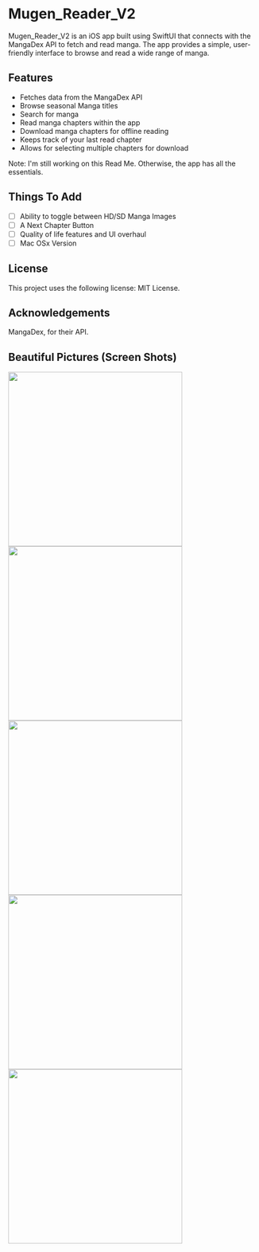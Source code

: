 # Mugen_Reader_V2

Mugen_Reader_V2 is an iOS app built using SwiftUI that connects with the MangaDex API to fetch and read manga. The app provides a simple, user-friendly interface to browse and read a wide range of manga.

## Features

- Fetches data from the MangaDex API
- Browse seasonal Manga titles
- Search for manga
- Read manga chapters within the app
- Download manga chapters for offline reading
- Keeps track of your last read chapter
- Allows for selecting multiple chapters for download

Note: I'm still working on this Read Me. Otherwise, the app has all the essentials.

## Things To Add

- [ ] Ability to toggle between HD/SD Manga Images
- [ ] A Next Chapter Button
- [ ] Quality of life features and UI overhaul
- [ ] Mac OSx Version

## License

This project uses the following license: MIT License.

## Acknowledgements

MangaDex, for their API. 

## Beautiful Pictures (Screen Shots)

<img src="https://github.com/carlosmbe/Mugen_Reader_V2/assets/53784701/7843bbbf-cb4f-46fc-8cf8-c9fc028e047f" width="350">

<img src="https://github.com/carlosmbe/Mugen_Reader_V2/assets/53784701/4e2dda33-9dd6-4fa3-86dd-aa5d39f61d26" width="350">

<img src="https://github.com/carlosmbe/Mugen_Reader_V2/assets/53784701/20d9ea9a-782c-48c2-ac36-84db3cb0fdaf" width="350">

<img src="https://github.com/carlosmbe/Mugen_Reader_V2/assets/53784701/d5c6802b-7ea5-4cc4-9ff1-56dc02cad47c" width="350">


<img src="https://github.com/carlosmbe/Mugen_Reader_V2/assets/53784701/58909b59-5f5f-4176-aabf-8dcebca1475b" width="350">





